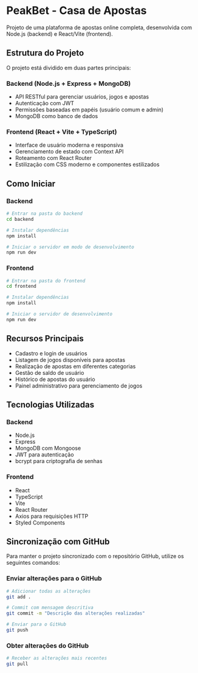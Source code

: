 # PeakBet - Casa de Apostas

Projeto de uma plataforma de apostas online completa, desenvolvida com Node.js (backend) e React/Vite (frontend).

## Estrutura do Projeto

O projeto está dividido em duas partes principais:

### Backend (Node.js + Express + MongoDB)

- API RESTful para gerenciar usuários, jogos e apostas
- Autenticação com JWT
- Permissões baseadas em papéis (usuário comum e admin)
- MongoDB como banco de dados

### Frontend (React + Vite + TypeScript)

- Interface de usuário moderna e responsiva
- Gerenciamento de estado com Context API
- Roteamento com React Router
- Estilização com CSS moderno e componentes estilizados

## Como Iniciar

### Backend

```bash
# Entrar na pasta do backend
cd backend

# Instalar dependências
npm install

# Iniciar o servidor em modo de desenvolvimento
npm run dev
```

### Frontend

```bash
# Entrar na pasta do frontend
cd frontend

# Instalar dependências
npm install

# Iniciar o servidor de desenvolvimento
npm run dev
```

## Recursos Principais

- Cadastro e login de usuários
- Listagem de jogos disponíveis para apostas
- Realização de apostas em diferentes categorias
- Gestão de saldo de usuário
- Histórico de apostas do usuário
- Painel administrativo para gerenciamento de jogos

## Tecnologias Utilizadas

### Backend
- Node.js
- Express
- MongoDB com Mongoose
- JWT para autenticação
- bcrypt para criptografia de senhas

### Frontend
- React
- TypeScript
- Vite
- React Router
- Axios para requisições HTTP
- Styled Components

## Sincronização com GitHub

Para manter o projeto sincronizado com o repositório GitHub, utilize os seguintes comandos:

### Enviar alterações para o GitHub
```bash
# Adicionar todas as alterações
git add .

# Commit com mensagem descritiva
git commit -m "Descrição das alterações realizadas"

# Enviar para o GitHub
git push
```

### Obter alterações do GitHub
```bash
# Receber as alterações mais recentes
git pull
``` 